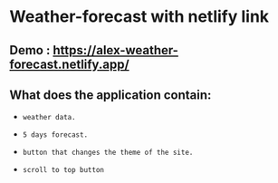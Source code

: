 # Weather-forecast with netlify link

## Demo : https://alex-weather-forecast.netlify.app/
## What does the application contain:

* `weather data.`

* `5 days forecast.`

* `button that changes the theme of the site.`

* `scroll to top button`
